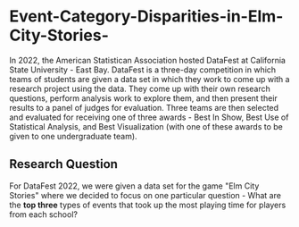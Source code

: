 # Event-Category-Disparities-in-Elm-City-Stories-

In 2022, the American Statistican Association hosted DataFest at California State University - East Bay.  DataFest is a three-day competition in which teams of students are given a data set in which they work to come up with a research project using the data.  They come up with their own research questions, perform analysis work to explore them, and then present their results to a panel of judges for evaluation.  Three teams are then selected and evaluated for receiving one of three awards - Best In Show, Best Use of Statistical Analysis, and Best Visualization (with one of these awards to be given to one undergraduate team).  

## Research Question
For DataFest 2022, we were given a data set for the game "Elm City Stories" where we decided to focus on one particular question - What are the **top three** types of events that took up the most playing time for players from each school?

